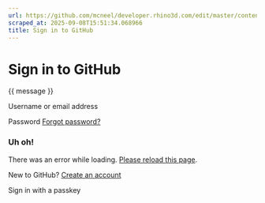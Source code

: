 ```yaml
---
url: https://github.com/mcneel/developer.rhino3d.com/edit/master/content/en/guides/opennurbs/_index.md
scraped_at: 2025-09-08T15:51:34.068966
title: Sign in to GitHub
---
```


# Sign in to GitHub

{{ message }}

Username or email address

Password  [Forgot password?](/password_reset)

###  Uh oh!

There was an error while loading. [Please reload this page]().

New to GitHub? [Create an
account](/signup?return_to=https%3A%2F%2Fgithub.com%2Fmcneel%2Fdeveloper.rhino3d.com%2Fedit%2Fmaster%2Fcontent%2Fen%2Fguides%2Fopennurbs%2F_index.md&source=login)

Sign in with a passkey

